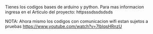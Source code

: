 Tienes los codigos bases de arduino y python. Para mas informacion ingresa en el Articulo del proyecto: httpsssdssdsdsds

NOTA: Ahora mismo los codigos con comunicacion wifi estan sujetos a pruebas
https://www.youtube.com/watch?v=7lblqsHRnzU
